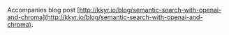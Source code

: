 Accompanies blog post [http://kkyr.io/blog/semantic-search-with-openai-and-chroma](http://kkyr.io/blog/semantic-search-with-openai-and-chroma).